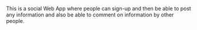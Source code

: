 This is a social Web App where people can sign-up and then be able to post any information and also be able to comment on information by other people.
